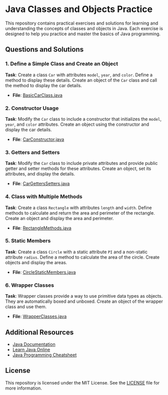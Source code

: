 # Java Classes and Objects Practice

This repository contains practical exercises and solutions for learning and understanding the concepts of classes and objects in Java. Each exercise is designed to help you practice and master the basics of Java programming.

## Questions and Solutions

### 1. Define a Simple Class and Create an Object
**Task**: Create a class `Car` with attributes `model`, `year`, and `color`. Define a method to display these details. Create an object of the `Car` class and call the method to display the car details.
- **File**: [BasicCarClass.java](BasicCarClass.java)

### 2. Constructor Usage
**Task**: Modify the `Car` class to include a constructor that initializes the `model`, `year`, and `color` attributes. Create an object using the constructor and display the car details.
- **File**: [CarConstructor.java](CarConstructor.java)

### 3. Getters and Setters
**Task**: Modify the `Car` class to include private attributes and provide public getter and setter methods for these attributes. Create an object, set its attributes, and display the details.
- **File**: [CarGettersSetters.java](CarGettersSetters.java)

### 4. Class with Multiple Methods
**Task**: Create a class `Rectangle` with attributes `length` and `width`. Define methods to calculate and return the area and perimeter of the rectangle. Create an object and display the area and perimeter.
- **File**: [RectangleMethods.java](RectangleMethods.java)

### 5. Static Members
**Task**: Create a class `Circle` with a static attribute `PI` and a non-static attribute `radius`. Define a method to calculate the area of the circle. Create objects and display the areas.
- **File**: [CircleStaticMembers.java](CircleStaticMembers.java)


### 6. Wrapper Classes
**Task**: Wrapper classes provide a way to use primitive data types as objects. They are automatically boxed and unboxed. Create an object of the wrapper class and use them.
- **File**: [WrapperClasses.java](WrapperClasses.java)


## Additional Resources

- [Java Documentation](https://docs.oracle.com/javase/8/docs/)
- [Learn Java Online](https://www.learnjavaonline.org/)
- [Java Programming Cheatsheet](https://introcs.cs.princeton.edu/java/11cheatsheet/)

## License

This repository is licensed under the MIT License. See the [LICENSE](LICENSE) file for more information.
